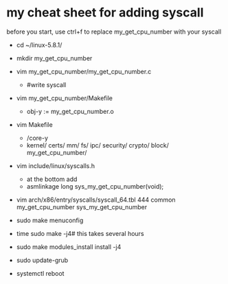 # my cheat sheet for adding syscall
before you start, use ctrl+f to replace my_get_cpu_number with your syscall
- cd ~/linux-5.8.1/

- mkdir my_get_cpu_number
- vim my_get_cpu_number/my_get_cpu_number.c
    - #write syscall
- vim my_get_cpu_number/Makefile
    - obj-y := my_get_cpu_number.o
- vim Makefile
    - /core-y
    - kernel/ certs/ mm/ fs/ ipc/ security/ crypto/ block/ my_get_cpu_number/

- vim include/linux/syscalls.h
    - at the bottom add
    - asmlinkage long sys_my_get_cpu_number(void);
- vim arch/x86/entry/syscalls/syscall_64.tbl
    444     common  my_get_cpu_number                sys_my_get_cpu_number
- sudo make menuconfig
- time sudo make -j4# this takes several hours
- sudo make modules_install install -j4
- sudo update-grub
- systemctl reboot